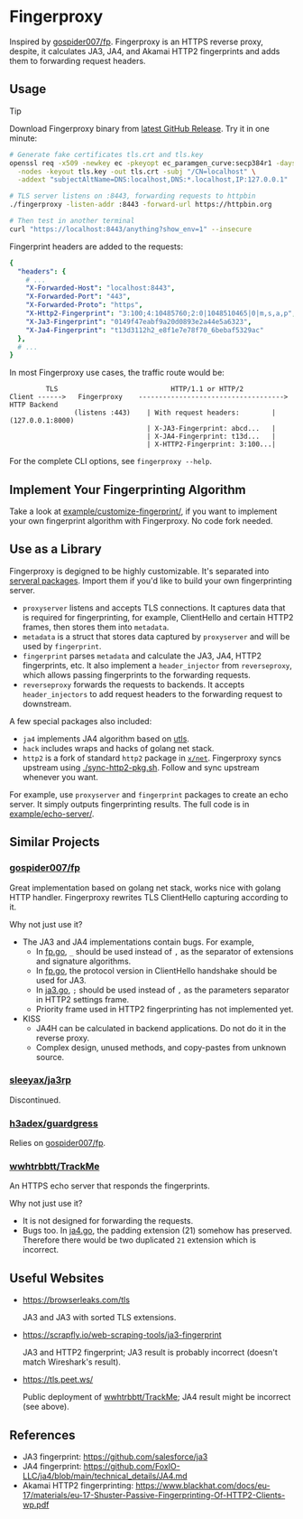 # Fingerproxy

Inspired by [gospider007/fp](https://github.com/gospider007/fp). Fingerproxy is an HTTPS reverse proxy, despite, it calculates JA3, JA4, and Akamai HTTP2 fingerprints and adds them to forwarding request headers.

## Usage

> [!TIP]
> Download Fingerproxy binary from [latest GitHub Release](https://github.com/wi1dcard/fingerproxy/releases/latest). Try it in one minute:

```bash
# Generate fake certificates tls.crt and tls.key
openssl req -x509 -newkey ec -pkeyopt ec_paramgen_curve:secp384r1 -days 3650 \
  -nodes -keyout tls.key -out tls.crt -subj "/CN=localhost" \
  -addext "subjectAltName=DNS:localhost,DNS:*.localhost,IP:127.0.0.1"

# TLS server listens on :8443, forwarding requests to httpbin
./fingerproxy -listen-addr :8443 -forward-url https://httpbin.org

# Then test in another terminal
curl "https://localhost:8443/anything?show_env=1" --insecure
```

Fingerprint headers are added to the requests:

```yaml
{
  "headers": {
    # ...
    "X-Forwarded-Host": "localhost:8443",
    "X-Forwarded-Port": "443",
    "X-Forwarded-Proto": "https",
    "X-Http2-Fingerprint": "3:100;4:10485760;2:0|1048510465|0|m,s,a,p",
    "X-Ja3-Fingerprint": "0149f47eabf9a20d0893e2a44e5a6323",
    "X-Ja4-Fingerprint": "t13d3112h2_e8f1e7e78f70_6bebaf5329ac"
  },
  # ...
}
```

In most Fingerproxy use cases, the traffic route would be:

```
         TLS                            HTTP/1.1 or HTTP/2
Client ------>   Fingerproxy    ------------------------------------>  HTTP Backend
                (listens :443)    | With request headers:        |   (127.0.0.1:8000)
                                  | X-JA3-Fingerprint: abcd...   |
                                  | X-JA4-Fingerprint: t13d...   |
                                  | X-HTTP2-Fingerprint: 3:100...|
```

For the complete CLI options, see `fingerproxy --help`.

## Implement Your Fingerprinting Algorithm

Take a look at [example/customize-fingerprint/](example/customize-fingerprint/), if you want to implement your own fingerprint algorithm with Fingerproxy. No code fork needed.

## Use as a Library

Fingerproxy is degigned to be highly customizable. It's separated into [serveral packages](pkg/). Import them if you'd like to build your own fingerprinting server.

- `proxyserver` listens and accepts TLS connections. It captures data that is required for fingerprinting, for example, ClientHello and certain HTTP2 frames, then stores them into `metadata`.
- `metadata` is a struct that stores data captured by `proxyserver` and will be used by `fingerprint`.
- `fingerprint` parses `metadata` and calculate the JA3, JA4, HTTP2 fingerprints, etc. It also implement a `header_injector` from `reverseproxy`, which allows passing fingerprints to the forwarding requests.
- `reverseproxy` forwards the requests to backends. It accepts `header_injectors` to add request headers to the forwarding request to downstream.

A few special packages also included:

- `ja4` implements JA4 algorithm based on [utls](https://github.com/refraction-networking/utls).
- `hack` includes wraps and hacks of golang net stack.
- `http2` is a fork of standard `http2` package in [`x/net`](https://github.com/golang/net/tree/master/http2). Fingerproxy syncs upstream using [./sync-http2-pkg.sh](./sync-http2-pkg.sh). Follow and sync upstream whenever you want.

For example, use `proxyserver` and `fingerprint` packages to create an echo server. It simply outputs fingerprinting results. The full code is in [example/echo-server/](example/echo-server/).

## Similar Projects

### [gospider007/fp](https://github.com/gospider007/fp)

Great implementation based on golang net stack, works nice with golang HTTP handler. Fingerproxy rewrites TLS ClientHello capturing according to it.

Why not just use it?

- The JA3 and JA4 implementations contain bugs. For example,
  - In [fp.go](https://github.com/gospider007/ja3/blob/a58a93a771b99909e859ead9a9492015dd916947/fp.go#L337), `_` should be used instead of `,` as the separator of extensions and signature algorithms.
  - In [fp.go](https://github.com/gospider007/ja3/blob/a58a93a771b99909e859ead9a9492015dd916947/fp.go#L80), the protocol version in ClientHello handshake should be used for JA3.
  - In [ja3.go](https://github.com/gospider007/ja3/blob/a58a93a771b99909e859ead9a9492015dd916947/ja3.go#L769), `;` should be used instead of `,` as the parameters separator in HTTP2 settings frame.
  - Priority frame used in HTTP2 fingerprinting has not implemented yet.
- KISS
  - JA4H can be calculated in backend applications. Do not do it in the reverse proxy.
  - Complex design, unused methods, and copy-pastes from unknown source.

### [sleeyax/ja3rp](https://github.com/sleeyax/ja3rp)

Discontinued.

### [h3adex/guardgress](https://github.com/h3adex/guardgress)

Relies on [gospider007/fp](https://github.com/gospider007/fp).

### [wwhtrbbtt/TrackMe](https://github.com/wwhtrbbtt/TrackMe)

An HTTPS echo server that responds the fingerprints.

Why not just use it?

- It is not designed for forwarding the requests.
- Bugs too. In [ja4.go](https://github.com/wwhtrbbtt/TrackMe/blob/41b7933efe9ea364ade88ac6ea0e79a7b0203227/ja4.go#L85), the padding extension (21) somehow has preserved. Therefore there would be two duplicated `21` extension which is incorrect.

## Useful Websites

- <https://browserleaks.com/tls>

  JA3 and JA3 with sorted TLS extensions.

- <https://scrapfly.io/web-scraping-tools/ja3-fingerprint>

  JA3 and HTTP2 fingerprint; JA3 result is probably incorrect (doesn't match Wireshark's result).

- <https://tls.peet.ws/>

  Public deployment of [wwhtrbbtt/TrackMe](https://github.com/wwhtrbbtt/TrackMe); JA4 result might be incorrect (see above).

## References

- JA3 fingerprint: <https://github.com/salesforce/ja3>
- JA4 fingerprint: <https://github.com/FoxIO-LLC/ja4/blob/main/technical_details/JA4.md>
- Akamai HTTP2 fingerprinting: <https://www.blackhat.com/docs/eu-17/materials/eu-17-Shuster-Passive-Fingerprinting-Of-HTTP2-Clients-wp.pdf>
